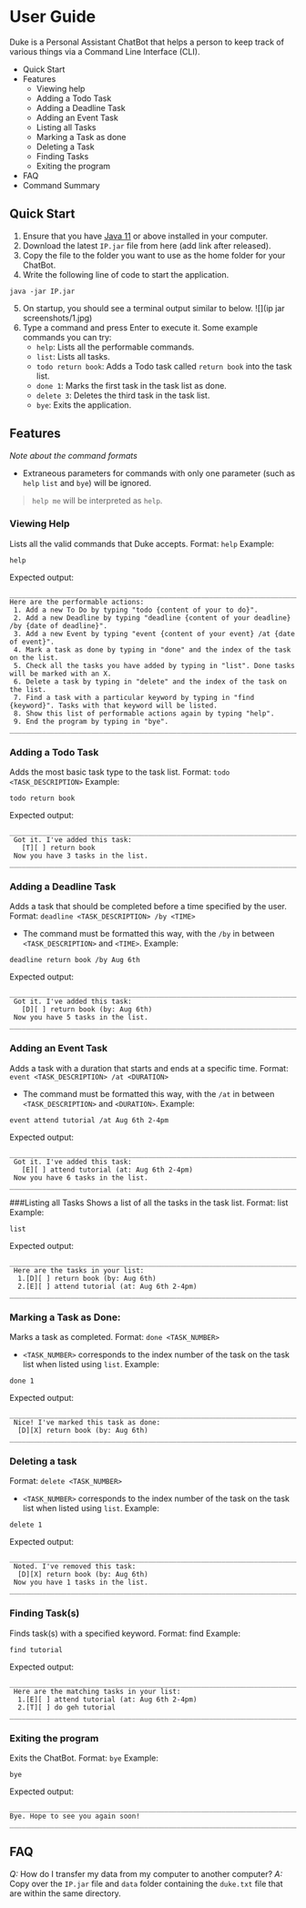 # User Guide
Duke is a Personal Assistant ChatBot that helps a 
person to keep track of various things via a Command Line Interface (CLI).
* Quick Start
* Features
  * Viewing help
  * Adding a Todo Task
  * Adding a Deadline Task
  * Adding an Event Task
  * Listing all Tasks
  * Marking a Task as done
  * Deleting a Task
  * Finding Tasks
  * Exiting the program
* FAQ
* Command Summary

## Quick Start
1. Ensure that you have [Java 11](https://docs.aws.amazon.com/corretto/latest/corretto-11-ug/downloads-list.html) or above installed in your computer.
2. Download the latest `IP.jar` file from here (add link after released).
3. Copy the file to the folder you want to use as the home folder for your ChatBot.
4. Write the following line of code to start the application.
```
java -jar IP.jar
```
5. On startup, you should see a terminal output similar to below.
![](ip jar screenshots/1.jpg)
6. Type a command and press Enter to execute it.
   Some example commands you can try:
   * `help`: Lists all the performable commands.
   * `list`: Lists all tasks.
   * `todo return book`: Adds a Todo task called `return book` into the task list.
   * `done 1`: Marks the first task in the task list as done.
   * `delete 3`: Deletes the third task in the task list.
   * `bye`: Exits the application.

## Features
*Note about the command formats*
* Extraneous parameters for commands with only one parameter (such as `help` `list` and `bye`) will be ignored.
> `help me` will be interpreted as `help`.

### Viewing Help
Lists all the valid commands that Duke accepts.
Format: `help`
Example:
```
help
```
Expected output:
```
_____________________________________________________________________________
Here are the performable actions:
 1. Add a new To Do by typing "todo {content of your to do}".
 2. Add a new Deadline by typing "deadline {content of your deadline} /by {date of deadline}".
 3. Add a new Event by typing "event {content of your event} /at {date of event}".
 4. Mark a task as done by typing in "done" and the index of the task on the list.
 5. Check all the tasks you have added by typing in "list". Done tasks will be marked with an X.
 6. Delete a task by typing in "delete" and the index of the task on the list.
 7. Find a task with a particular keyword by typing in "find {keyword}". Tasks with that keyword will be listed.
 8. Show this list of performable actions again by typing "help".
 9. End the program by typing in "bye".
_____________________________________________________________________________
```
### Adding a Todo Task
Adds the most basic task type to the task list.
Format: `todo <TASK_DESCRIPTION>`
Example:
````
todo return book
````
Expected output:
````
_____________________________________________________________________________
 Got it. I've added this task: 
   [T][ ] return book
 Now you have 3 tasks in the list.
_____________________________________________________________________________
````

### Adding a Deadline Task
Adds a task that should be completed before a time specified by the user.
Format: `deadline <TASK_DESCRIPTION> /by <TIME>`
* The command must be formatted this way, with the `/by` in between `<TASK_DESCRIPTION>` and `<TIME>`.
Example:
````
deadline return book /by Aug 6th
````
Expected output:
````
_____________________________________________________________________________
 Got it. I've added this task: 
   [D][ ] return book (by: Aug 6th)
 Now you have 5 tasks in the list.
_____________________________________________________________________________
````

### Adding an Event Task
Adds a task with a duration that starts and ends at a specific time.
Format: `event <TASK_DESCRIPTION> /at <DURATION>`
* The command must be formatted this way, with the `/at` in between `<TASK_DESCRIPTION>` and `<DURATION>`.
Example:
````
event attend tutorial /at Aug 6th 2-4pm
````
Expected output:
````
_____________________________________________________________________________
 Got it. I've added this task: 
   [E][ ] attend tutorial (at: Aug 6th 2-4pm)
 Now you have 6 tasks in the list.
_____________________________________________________________________________
````

###Listing all Tasks
Shows a list of all the tasks in the task list.
Format: list
Example:
````
list
````
Expected output:
````
_____________________________________________________________________________
 Here are the tasks in your list:
  1.[D][ ] return book (by: Aug 6th)
  2.[E][ ] attend tutorial (at: Aug 6th 2-4pm)
_____________________________________________________________________________
````

### Marking a Task as Done:
Marks a task as completed.
Format: `done <TASK_NUMBER>`
* `<TASK_NUMBER>` corresponds to the index number of the task on the task list when listed using `list`.
Example:
````
done 1
````
Expected output:
````
_____________________________________________________________________________
 Nice! I've marked this task as done:
  [D][X] return book (by: Aug 6th)
_____________________________________________________________________________
````

### Deleting a task
Format: `delete <TASK_NUMBER>`
* `<TASK_NUMBER>` corresponds to the index number of the task on the task list when listed using `list`.
Example:
````
delete 1
````
Expected output:
````
_____________________________________________________________________________
 Noted. I've removed this task:
  [D][X] return book (by: Aug 6th)
 Now you have 1 tasks in the list.
_____________________________________________________________________________
````

### Finding Task(s)
Finds task(s) with a specified keyword.
Format: find <KEYWORD>
Example:
````
find tutorial
````
Expected output:
````
_____________________________________________________________________________
 Here are the matching tasks in your list:
  1.[E][ ] attend tutorial (at: Aug 6th 2-4pm)
  2.[T][ ] do geh tutorial
_____________________________________________________________________________
````

### Exiting the program
Exits the ChatBot.
Format: `bye`
Example:
````
bye
````
Expected output:
````
_____________________________________________________________________________
Bye. Hope to see you again soon!
_____________________________________________________________________________
````

## FAQ
*Q:* How do I transfer my data from my computer to another computer?
*A:* Copy over the `IP.jar` file and `data` folder containing the `duke.txt` file that are within the same directory.
